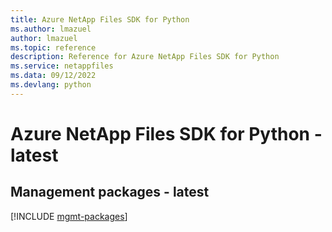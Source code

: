 ```yaml
---
title: Azure NetApp Files SDK for Python
ms.author: lmazuel
author: lmazuel
ms.topic: reference
description: Reference for Azure NetApp Files SDK for Python
ms.service: netappfiles
ms.data: 09/12/2022
ms.devlang: python
---
```

# Azure NetApp Files SDK for Python - latest

## Management packages - latest
[!INCLUDE [mgmt-packages](netapp-files-mgmt-index.md)]